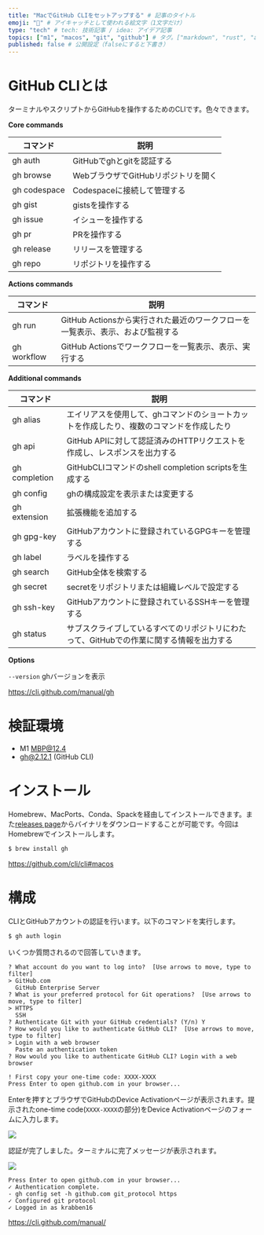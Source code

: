 ```yaml
---
title: "MacでGitHub CLIをセットアップする" # 記事のタイトル
emoji: "🐙" # アイキャッチとして使われる絵文字（1文字だけ）
type: "tech" # tech: 技術記事 / idea: アイデア記事
topics: ["m1", "macos", "git", "github"] # タグ。["markdown", "rust", "aws"]のように指定する
published: false # 公開設定（falseにすると下書き）
---
```


# GitHub CLIとは
ターミナルやスクリプトからGitHubを操作するためのCLIです。色々できます。

**Core commands**

|コマンド|説明|
|---|---|
|gh auth|GitHubでghとgitを認証する|
|gh browse|WebブラウザでGitHubリポジトリを開く|
|gh codespace|Codespaceに接続して管理する|
|gh gist|gistsを操作する|
|gh issue|イシューを操作する|
|gh pr|PRを操作する|
|gh release|リリースを管理する|
|gh repo|リポジトリを操作する|

**Actions commands**

|コマンド|説明|
|---|---|
|gh run|GitHub Actionsから実行された最近のワークフローを一覧表示、表示、および監視する|
|gh workflow|GitHub Actionsでワークフローを一覧表示、表示、実行する|

**Additional commands**

|コマンド|説明|
|---|---|
|gh alias|エイリアスを使用して、ghコマンドのショートカットを作成したり、複数のコマンドを作成したり|
|gh api|GitHub APIに対して認証済みのHTTPリクエストを作成し、レスポンスを出力する|
|gh completion|GitHubCLIコマンドのshell completion scriptsを生成する|
|gh config|ghの構成設定を表示または変更する|
|gh extension|拡張機能を追加する|
|gh gpg-key|GitHubアカウントに登録されているGPGキーを管理する|
|gh label|ラベルを操作する|
|gh search|GitHub全体を検索する|
|gh secret|secretをリポジトリまたは組織レベルで設定する|
|gh ssh-key|GitHubアカウントに登録されているSSHキーを管理する|
|gh status|サブスクライブしているすべてのリポジトリにわたって、GitHubでの作業に関する情報を出力する|

**Options**

`--version` ghバージョンを表示

https://cli.github.com/manual/gh

# 検証環境
- M1 MBP@12.4
- gh@2.12.1 (GitHub CLI)

# インストール
Homebrew、MacPorts、Conda、Spackを経由してインストールできます。また[releases page](https://github.com/cli/cli/releases/latest)からバイナリをダウンロードすることが可能です。今回はHomebrewでインストールします。

```sh
$ brew install gh
```

https://github.com/cli/cli#macos

# 構成
CLIとGitHubアカウントの認証を行います。以下のコマンドを実行します。


```sh
$ gh auth login
```

いくつか質問されるので回答していきます。

```
? What account do you want to log into?  [Use arrows to move, type to filter]
> GitHub.com
  GitHub Enterprise Server
? What is your preferred protocol for Git operations?  [Use arrows to move, type to filter]
> HTTPS
  SSH
? Authenticate Git with your GitHub credentials? (Y/n) Y
? How would you like to authenticate GitHub CLI?  [Use arrows to move, type to filter]
> Login with a web browser
  Paste an authentication token
? How would you like to authenticate GitHub CLI? Login with a web browser

! First copy your one-time code: XXXX-XXXX
Press Enter to open github.com in your browser...
```

Enterを押すとブラウザでGitHubのDevice Activationページが表示されます。提示されたone-time code(`XXXX-XXXX`の部分)をDevice Activationページのフォームに入力します。

![](https://storage.googleapis.com/zenn-user-upload/b77364ba9fb4-20220612.png)



認証が完了しました。ターミナルに完了メッセージが表示されます。

![](https://storage.googleapis.com/zenn-user-upload/c0244526781d-20220612.png)

```
Press Enter to open github.com in your browser...
✓ Authentication complete.
- gh config set -h github.com git_protocol https
✓ Configured git protocol
✓ Logged in as krabben16
```

https://cli.github.com/manual/
